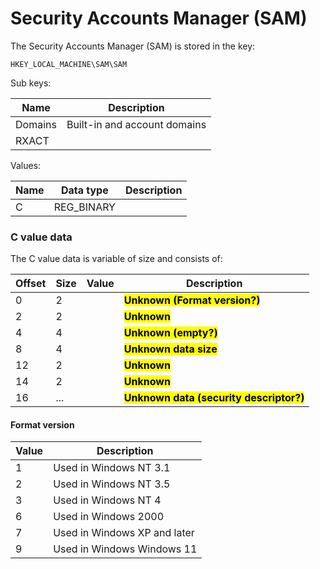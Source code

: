 # Security Accounts Manager (SAM)

The Security Accounts Manager (SAM) is stored in the key:

```
HKEY_LOCAL_MACHINE\SAM\SAM
```

Sub keys:

Name | Description
--- | ---
Domains | Built-in and account domains
RXACT |

Values:

Name | Data type | Description
--- | --- | ---
C | REG_BINARY |

### C value data

The C value data is variable of size and consists of:

Offset | Size | Value | Description
--- | --- | --- | ---
0 | 2 | | <mark style="background-color: yellow">**Unknown (Format version?)**</mark>
2 | 2 | | <mark style="background-color: yellow">**Unknown**</mark>
4 | 4 | | <mark style="background-color: yellow">**Unknown (empty?)**</mark>
8 | 4 | | <mark style="background-color: yellow">**Unknown data size**</mark>
12 | 2 | | <mark style="background-color: yellow">**Unknown**</mark>
14 | 2 | | <mark style="background-color: yellow">**Unknown**</mark>
16 | ... | | <mark style="background-color: yellow">**Unknown data (security descriptor?)**</mark>

#### Format version

Value | Description
--- | ---
1 | Used in Windows NT 3.1
2 | Used in Windows NT 3.5
3 | Used in Windows NT 4
6 | Used in Windows 2000
7 | Used in Windows XP and later
9 | Used in Windows Windows 11

